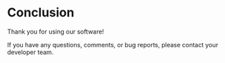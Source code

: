# Conclusion

Thank you for using our software!

If you have any questions, comments, or bug reports, please contact your developer team.
